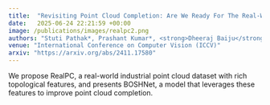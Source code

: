 ```yaml
---
title:  "Revisiting Point Cloud Completion: Are We Ready For The Real-World?"
date:   2025-06-24 22:21:59 +00:00
image: /publications/images/realpc2.png
authors: "Stuti Pathak*, Prashant Kumar*, <strong>Dheeraj Baiju</strong>, Nicholus Mboga, Gunther Steenackers, Rudi Penne"
venue: "International Conference on Computer Vision (ICCV)"
arxiv: "https://arxiv.org/abs/2411.17580"
---
```

We propose RealPC, a real-world industrial point cloud dataset with rich topological features, and presents BOSHNet, a model that leverages these features to improve point cloud completion.






